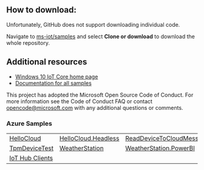 
## How to download:

Unfortunately, GitHub does not support downloading individual code. 

Navigate to [ms-iot/samples](https://github.com/ms-iot/samples) and select **Clone or download** to download the whole repository.


## Additional resources
* [Windows 10 IoT Core home page](https://developer.microsoft.com/en-us/windows/iot/)
* [Documentation for all samples](https://developer.microsoft.com/en-us/windows/iot/samples)

This project has adopted the Microsoft Open Source Code of Conduct. For more information see the Code of Conduct FAQ or contact opencode@microsoft.com with any additional questions or comments.

### Azure Samples

<table>
 <tr>
  <td><a href="../Azure/HelloCloud">HelloCloud</a></td>
  <td><a href="../Azure/HelloCloud.Headless">HelloCloud.Headless</a></td>
  <td><a href="../Azure/ReadDeviceToCloudMessages">ReadDeviceToCloudMessages</a></td>
 </tr>
 <tr>
  <td><a href="../Azure/TpmDeviceTest">TpmDeviceTest</a></td>
  <td><a href="../Azure/WeatherStation">WeatherStation</a></td>
  <td><a href="../Azure/WeatherStation.PowerBI">WeatherStation.PowerBI</a></td>
 </tr>
 <tr>
  <td><a href="../Azure/IoTHubClients">IoT Hub Clients</a></td>
 </tr>
</table>

